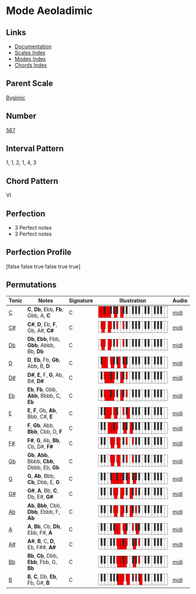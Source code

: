 # Mode Aeoladimic

## Links

- [Documentation](README.md)
- [Scales Index](Scales.md)
- [Modes Index](Modes.md)
- [Chords Index](Chords.md)

## Parent Scale

[Bygimic](ScaleBygimic.md)

## Number

[567](https://ianring.com/musictheory/scales/567)

## Interval Pattern

1, 1, 2, 1, 4, 3

## Chord Pattern

VI

## Perfection

- 3 Perfect notes
- 3 Perfect notes

## Perfection Profile

[false false true false true true]

## Permutations

| Tonic | Notes | Signature | Illustration | Audio |
|-------|-------|-----------|--------------|-------|
| [C](ModeCNaturalAeoladimic.md) | **C**, **Db**, Ebb, **Fb**, Gbb, A, **C** | C | ![CNaturalAeoladimic](ModeCNaturalAeoladimic.png) | [midi](https://github.com/edipermadi/music/blob/main/docs/ModeCNaturalAeoladimic.mid?raw=true) |
| [C#](ModeCSharpAeoladimic.md) | **C#**, **D**, Eb, **F**, Gb, A#, **C#** | C | ![CSharpAeoladimic](ModeCSharpAeoladimic.png) | [midi](https://github.com/edipermadi/music/blob/main/docs/ModeCSharpAeoladimic.mid?raw=true) |
| [Db](ModeDFlatAeoladimic.md) | **Db**, **Ebb**, Fbb, **Gbb**, Abbb, Bb, **Db** | C | ![DFlatAeoladimic](ModeDFlatAeoladimic.png) | [midi](https://github.com/edipermadi/music/blob/main/docs/ModeDFlatAeoladimic.mid?raw=true) |
| [D](ModeDNaturalAeoladimic.md) | **D**, **Eb**, Fb, **Gb**, Abb, B, **D** | C | ![DNaturalAeoladimic](ModeDNaturalAeoladimic.png) | [midi](https://github.com/edipermadi/music/blob/main/docs/ModeDNaturalAeoladimic.mid?raw=true) |
| [D#](ModeDSharpAeoladimic.md) | **D#**, **E**, F, **G**, Ab, B#, **D#** | C | ![DSharpAeoladimic](ModeDSharpAeoladimic.png) | [midi](https://github.com/edipermadi/music/blob/main/docs/ModeDSharpAeoladimic.mid?raw=true) |
| [Eb](ModeEFlatAeoladimic.md) | **Eb**, **Fb**, Gbb, **Abb**, Bbbb, C, **Eb** | C | ![EFlatAeoladimic](ModeEFlatAeoladimic.png) | [midi](https://github.com/edipermadi/music/blob/main/docs/ModeEFlatAeoladimic.mid?raw=true) |
| [E](ModeENaturalAeoladimic.md) | **E**, **F**, Gb, **Ab**, Bbb, C#, **E** | C | ![ENaturalAeoladimic](ModeENaturalAeoladimic.png) | [midi](https://github.com/edipermadi/music/blob/main/docs/ModeENaturalAeoladimic.mid?raw=true) |
| [F](ModeFNaturalAeoladimic.md) | **F**, **Gb**, Abb, **Bbb**, Cbb, D, **F** | C | ![FNaturalAeoladimic](ModeFNaturalAeoladimic.png) | [midi](https://github.com/edipermadi/music/blob/main/docs/ModeFNaturalAeoladimic.mid?raw=true) |
| [F#](ModeFSharpAeoladimic.md) | **F#**, **G**, Ab, **Bb**, Cb, D#, **F#** | C | ![FSharpAeoladimic](ModeFSharpAeoladimic.png) | [midi](https://github.com/edipermadi/music/blob/main/docs/ModeFSharpAeoladimic.mid?raw=true) |
| [Gb](ModeGFlatAeoladimic.md) | **Gb**, **Abb**, Bbbb, **Cbb**, Dbbb, Eb, **Gb** | C | ![GFlatAeoladimic](ModeGFlatAeoladimic.png) | [midi](https://github.com/edipermadi/music/blob/main/docs/ModeGFlatAeoladimic.mid?raw=true) |
| [G](ModeGNaturalAeoladimic.md) | **G**, **Ab**, Bbb, **Cb**, Dbb, E, **G** | C | ![GNaturalAeoladimic](ModeGNaturalAeoladimic.png) | [midi](https://github.com/edipermadi/music/blob/main/docs/ModeGNaturalAeoladimic.mid?raw=true) |
| [G#](ModeGSharpAeoladimic.md) | **G#**, **A**, Bb, **C**, Db, E#, **G#** | C | ![GSharpAeoladimic](ModeGSharpAeoladimic.png) | [midi](https://github.com/edipermadi/music/blob/main/docs/ModeGSharpAeoladimic.mid?raw=true) |
| [Ab](ModeAFlatAeoladimic.md) | **Ab**, **Bbb**, Cbb, **Dbb**, Ebbb, F, **Ab** | C | ![AFlatAeoladimic](ModeAFlatAeoladimic.png) | [midi](https://github.com/edipermadi/music/blob/main/docs/ModeAFlatAeoladimic.mid?raw=true) |
| [A](ModeANaturalAeoladimic.md) | **A**, **Bb**, Cb, **Db**, Ebb, F#, **A** | C | ![ANaturalAeoladimic](ModeANaturalAeoladimic.png) | [midi](https://github.com/edipermadi/music/blob/main/docs/ModeANaturalAeoladimic.mid?raw=true) |
| [A#](ModeASharpAeoladimic.md) | **A#**, **B**, C, **D**, Eb, F##, **A#** | C | ![ASharpAeoladimic](ModeASharpAeoladimic.png) | [midi](https://github.com/edipermadi/music/blob/main/docs/ModeASharpAeoladimic.mid?raw=true) |
| [Bb](ModeBFlatAeoladimic.md) | **Bb**, **Cb**, Dbb, **Ebb**, Fbb, G, **Bb** | C | ![BFlatAeoladimic](ModeBFlatAeoladimic.png) | [midi](https://github.com/edipermadi/music/blob/main/docs/ModeBFlatAeoladimic.mid?raw=true) |
| [B](ModeBNaturalAeoladimic.md) | **B**, **C**, Db, **Eb**, Fb, G#, **B** | C | ![BNaturalAeoladimic](ModeBNaturalAeoladimic.png) | [midi](https://github.com/edipermadi/music/blob/main/docs/ModeBNaturalAeoladimic.mid?raw=true) |
